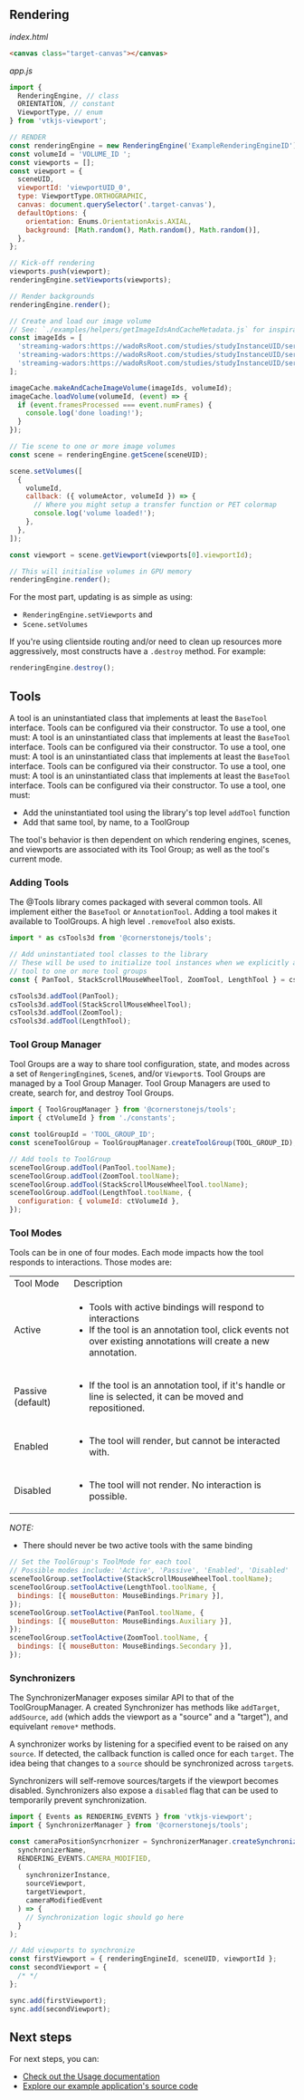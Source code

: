 ## Rendering

_index.html_

```html
<canvas class="target-canvas"></canvas>
```

_app.js_

```js
import {
  RenderingEngine, // class
  ORIENTATION, // constant
  ViewportType, // enum
} from 'vtkjs-viewport';

// RENDER
const renderingEngine = new RenderingEngine('ExampleRenderingEngineID');
const volumeId = 'VOLUME_ID ';
const viewports = [];
const viewport = {
  sceneUID,
  viewportId: 'viewportUID_0',
  type: ViewportType.ORTHOGRAPHIC,
  canvas: document.querySelector('.target-canvas'),
  defaultOptions: {
    orientation: Enums.OrientationAxis.AXIAL,
    background: [Math.random(), Math.random(), Math.random()],
  },
};

// Kick-off rendering
viewports.push(viewport);
renderingEngine.setViewports(viewports);

// Render backgrounds
renderingEngine.render();

// Create and load our image volume
// See: `./examples/helpers/getImageIdsAndCacheMetadata.js` for inspiration
const imageIds = [
  'streaming-wadors:https://wadoRsRoot.com/studies/studyInstanceUID/series/SeriesInstanceUID/instances/SOPInstanceUID/frames/1',
  'streaming-wadors:https://wadoRsRoot.com/studies/studyInstanceUID/series/SeriesInstanceUID/instances/SOPInstanceUID/frames/2',
  'streaming-wadors:https://wadoRsRoot.com/studies/studyInstanceUID/series/SeriesInstanceUID/instances/SOPInstanceUID/frames/3',
];

imageCache.makeAndCacheImageVolume(imageIds, volumeId);
imageCache.loadVolume(volumeId, (event) => {
  if (event.framesProcessed === event.numFrames) {
    console.log('done loading!');
  }
});

// Tie scene to one or more image volumes
const scene = renderingEngine.getScene(sceneUID);

scene.setVolumes([
  {
    volumeId,
    callback: ({ volumeActor, volumeId }) => {
      // Where you might setup a transfer function or PET colormap
      console.log('volume loaded!');
    },
  },
]);

const viewport = scene.getViewport(viewports[0].viewportId);

// This will initialise volumes in GPU memory
renderingEngine.render();
```

For the most part, updating is as simple as using:

- `RenderingEngine.setViewports` and
- `Scene.setVolumes`

If you're using clientside routing and/or need to clean up resources more
aggressively, most constructs have a `.destroy` method. For example:

```js
renderingEngine.destroy();
```

## Tools

A tool is an uninstantiated class that implements at least the `BaseTool` interface.
Tools can be configured via their constructor. To use a tool, one must:
A tool is an uninstantiated class that implements at least the `BaseTool` interface.
Tools can be configured via their constructor. To use a tool, one must:
A tool is an uninstantiated class that implements at least the `BaseTool` interface.
Tools can be configured via their constructor. To use a tool, one must:
A tool is an uninstantiated class that implements at least the `BaseTool` interface.
Tools can be configured via their constructor. To use a tool, one must:

- Add the uninstantiated tool using the library's top level `addTool` function
- Add that same tool, by name, to a ToolGroup

The tool's behavior is then dependent on which rendering engines, scenes,
and viewports are associated with its Tool Group; as well as the tool's current
mode.

### Adding Tools

The @Tools library comes packaged with several common tools. All implement either
the `BaseTool` or `AnnotationTool`. Adding a tool makes it available to ToolGroups.
A high level `.removeTool` also exists.

```js
import * as csTools3d from '@cornerstonejs/tools';

// Add uninstantiated tool classes to the library
// These will be used to initialize tool instances when we explicitly add each
// tool to one or more tool groups
const { PanTool, StackScrollMouseWheelTool, ZoomTool, LengthTool } = csTools3d;

csTools3d.addTool(PanTool);
csTools3d.addTool(StackScrollMouseWheelTool);
csTools3d.addTool(ZoomTool);
csTools3d.addTool(LengthTool);
```

### Tool Group Manager

Tool Groups are a way to share tool configuration, state, and modes across
a set of `RengeringEngine`s, `Scene`s, and/or `Viewport`s. Tool Groups are managed
by a Tool Group Manager. Tool Group Managers are used to create, search for, and
destroy Tool Groups.

```js
import { ToolGroupManager } from '@cornerstonejs/tools';
import { ctVolumeId } from './constants';

const toolGroupId = 'TOOL_GROUP_ID';
const sceneToolGroup = ToolGroupManager.createToolGroup(TOOL_GROUP_ID);

// Add tools to ToolGroup
sceneToolGroup.addTool(PanTool.toolName);
sceneToolGroup.addTool(ZoomTool.toolName);
sceneToolGroup.addTool(StackScrollMouseWheelTool.toolName);
sceneToolGroup.addTool(LengthTool.toolName, {
  configuration: { volumeId: ctVolumeId },
});
```

### Tool Modes

Tools can be in one of four modes. Each mode impacts how the tool responds to
interactions. Those modes are:

<table>
  <tr>
    <td>Tool Mode</td>
    <td>Description</td>
  </tr>
  <tr>
    <td>Active</td>
    <td>
      <ul>
        <li>Tools with active bindings will respond to interactions</li>
        <li>If the tool is an annotation tool, click events not over existing annotations
  will create a new annotation.</li>
      </ul>
    </td>
  </tr>
  <tr>
    <td>Passive (default)</td>
    <td>
      <ul>
        <li>If the tool is an annotation tool, if it's handle or line is selected, it
    can be moved and repositioned.</li>
      </ul>
    </td>
  </tr>
  <tr>
    <td>Enabled</td>
    <td>
      <ul>
        <li>The tool will render, but cannot be interacted with.</li>
      </ul>
    </td>
  </tr>
  <tr>
    <td>Disabled</td>
    <td>
      <ul>
        <li>The tool will not render. No interaction is possible.</li>
      </ul>
    </td>
  </tr>
</table>

_NOTE:_

- There should never be two active tools with the same binding

```js
// Set the ToolGroup's ToolMode for each tool
// Possible modes include: 'Active', 'Passive', 'Enabled', 'Disabled'
sceneToolGroup.setToolActive(StackScrollMouseWheelTool.toolName);
sceneToolGroup.setToolActive(LengthTool.toolName, {
  bindings: [{ mouseButton: MouseBindings.Primary }],
});
sceneToolGroup.setToolActive(PanTool.toolName, {
  bindings: [{ mouseButton: MouseBindings.Auxiliary }],
});
sceneToolGroup.setToolActive(ZoomTool.toolName, {
  bindings: [{ mouseButton: MouseBindings.Secondary }],
});
```

### Synchronizers

The SynchronizerManager exposes similar API to that of the ToolGroupManager. A
created Synchronizer has methods like `addTarget`, `addSource`, `add` (which adds
the viewport as a "source" and a "target"), and equivelant `remove*` methods.

A synchronizer works by listening for a specified event to be raised on any `source`.
If detected, the callback function is called once for each `target`. The idea being
that changes to a `source` should be synchronized across `target`s.

Synchronizers will self-remove sources/targets if the viewport becomes disabled.
Synchronizers also expose a `disabled` flag that can be used to temporarily prevent
synchronization.

```js
import { Events as RENDERING_EVENTS } from 'vtkjs-viewport';
import { SynchronizerManager } from '@cornerstonejs/tools';

const cameraPositionSyncrhonizer = SynchronizerManager.createSynchronizer(
  synchronizerName,
  RENDERING_EVENTS.CAMERA_MODIFIED,
  (
    synchronizerInstance,
    sourceViewport,
    targetViewport,
    cameraModifiedEvent
  ) => {
    // Synchronization logic should go here
  }
);

// Add viewports to synchronize
const firstViewport = { renderingEngineId, sceneUID, viewportId };
const secondViewport = {
  /* */
};

sync.add(firstViewport);
sync.add(secondViewport);
```

## Next steps

For next steps, you can:

- [Check out the Usage documentation](#)
- [Explore our example application's source code](#)
